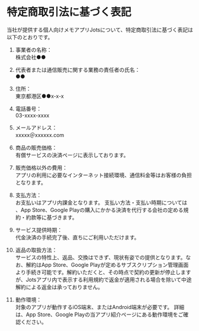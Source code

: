 # 特定商取引法に基づく表記

当社が提供する個人向けメモアプリJotsについて、特定商取引法に基づく表記は以下のとおりです。

1. 事業者の名称：<br>
	株式会社●●

2. 代表者または通信販売に関する業務の責任者の氏名：<br>
	●●

3. 住所：<br>
	東京都港区●●x-x-x

4. 電話番号：<br>
	03-xxxx-xxxx

5. メールアドレス：<br>
	xxxxx＠xxxxxx.com

6. 商品の販売価格：<br>
	有償サービスの決済ページに表示しております。

7. 販売価格以外の費用：<br>
	アプリの利用に必要なインターネット接続環境、通信料金等はお客様の負担となります。

8. 支払方法：<br>
	お支払いはアプリ内課金となります。
	支払い方法・支払い時期については 、App Store、Google Playの購入にかかる決済を代行する会社の定める規約・約款等に基づきます。

9. サービス提供時期：<br>
	代金決済の手続完了後、直ちにご利用いただけます。

10. 返品の取扱方法：<br>
	サービスの特性上、返品、交換はできず、現状有姿での提供となります。なお、解約はApp Store、Google Playが定めるサブスクリプション管理画面より手続き可能です。解約いただくと、その時点で契約の更新が停止しますが、Jotsアプリ内で表示する利用規約で返金が適用される場合を除いて中途解約による返金は承っておりません。

11. 動作環境：<br>
	対象のアプリが動作するiOS端末、またはAndroid端末が必要です。
	詳細は、App Store、Google Playの当アプリ紹介ページにある動作環境をご確認ください。
